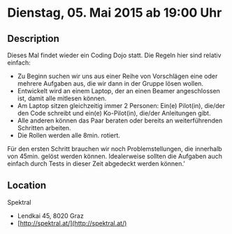 # Dienstag, 05. Mai 2015 ab 19:00 Uhr

## Description

Dieses Mal findet wieder ein Coding Dojo statt. Die Regeln hier sind relativ einfach:

* Zu Beginn suchen wir uns aus einer Reihe von Vorschlägen eine oder mehrere Aufgaben aus, die wir dann in der Gruppe lösen wollen.
* Entwickelt wird an einem Laptop, der an einen Beamer angeschlossen ist, damit alle mitlesen können.
* Am Laptop sitzen gleichzeitig immer 2 Personen: Ein(e) Pilot(in), die/der den Code schreibt und ein(e) Ko-Pilot(in), die/der Anleitungen gibt.
* Alle anderen können das Paar beraten oder bereits an weiterführenden Schritten arbeiten.
* Die Rollen werden alle 8min. rotiert.

Für den ersten Schritt brauchen wir noch Problemstellungen, die innerhalb von 45min. gelöst werden können. Idealerweise sollten die Aufgaben auch einfach durch Tests in dieser Zeit abgedeckt werden können.'

## Location

Spektral

- Lendkai 45, 8020 Graz
- [http://spektral.at/](http://spektral.at/)

